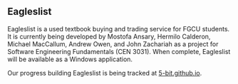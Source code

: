 Eagleslist
------


Eagleslist is a used textbook buying and trading service for FGCU students. It is currently being developed by Mostofa Ansary, Hermilo Calderon, Michael MacCallum, Andrew Owen, and John Zachariah as a project for Software Engineering Fundamentals (CEN 3031). When complete, Eagleslist will be available as a Windows application.

Our progress building Eagleslist is being tracked at [5-bit.github.io](https://5-bit.github.io).
